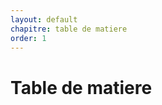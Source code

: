 ```yaml
---
layout: default
chapitre: table de matiere
order: 1
---
```


# Table de matiere

<!-- Ce document est vide car il contient un code JavaScript qui génère dynamiquement le contenu et l'affiche ici  -->

<!-- new slide -->
